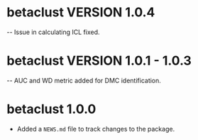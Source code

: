 # betaclust VERSION 1.0.4

-- Issue in calculating ICL fixed.

# betaclust VERSION 1.0.1 - 1.0.3

-- AUC and WD metric added for DMC identification.

# betaclust 1.0.0

* Added a `NEWS.md` file to track changes to the package.
